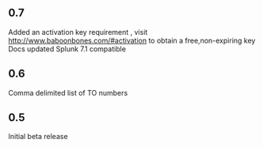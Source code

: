 0.7
-----
Added an activation key requirement , visit http://www.baboonbones.com/#activation to obtain a free,non-expiring key
Docs updated
Splunk 7.1 compatible

0.6
-----
Comma delimited list of TO numbers

0.5
-----
Initial beta release
